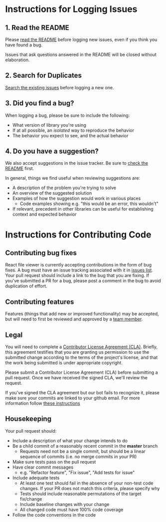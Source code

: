 # Instructions for Logging Issues

## 1. Read the README

Please [read the README](https://github.com/plangrid/react-file-viewer/blob/master/README.md) before logging new issues, even if you think you have found a bug.

Issues that ask questions answered in the README will be closed without elaboration.

## 2. Search for Duplicates

[Search the existing issues](https://github.com/plangrid/react-file-viewer/issues) before logging a new one.

## 3. Did you find a bug?

When logging a bug, please be sure to include the following:
 * What version of library you're using
 * If at all possible, an *isolated* way to reproduce the behavior
 * The behavior you expect to see, and the actual behavior

## 4. Do you have a suggestion?

We also accept suggestions in the issue tracker.
Be sure to [check the README](https://github.com/plangrid/react-file-viewer/blob/master/README.md) first.

In general, things we find useful when reviewing suggestions are:
* A description of the problem you're trying to solve
* An overview of the suggested solution
* Examples of how the suggestion would work in various places
  * Code examples showing e.g. "this would be an error, this wouldn't"
* If relevant, precedent in other libraries can be useful for establishing context and expected behavior

# Instructions for Contributing Code

## Contributing bug fixes

React file viewer is currently accepting contributions in the form of bug fixes. A bug must have an issue tracking associated with it in [issues list](https://github.com/plangrid/react-file-viewer/issues). Your pull request should include a link to the bug that you are fixing. If you've submitted a PR for a bug, please post a comment in the bug to avoid duplication of effort.

## Contributing features

Features (things that add new or improved functionality) may be accepted, but will need to first be reviewed and approved by a [team member](https://github.com/plangrid/react-file-viewer/blob/master/AUTHORS.md). 

## Legal

You will need to complete a [Contributor License Agreement (CLA)](https://github.com/plangrid/react-file-viewer/blob/master/CLA.md). Briefly, this agreement testifies that you are granting us permission to use the submitted change according to the terms of the project's license, and that the work being submitted is under appropriate copyright.

Please submit a Contributor License Agreement (CLA) before submitting a pull request. Once we have received the signed CLA, we'll review the request. 

If you've signed the CLA agreement but our bot fails to recognize it, please make sure your commits are linked to your github email. For more information follow [these instructions](https://help.github.com/articles/why-are-my-commits-linked-to-the-wrong-user/#commits-are-not-linked-to-any-user)

## Housekeeping

Your pull request should: 

* Include a description of what your change intends to do
* Be a child commit of a reasonably recent commit in the **master** branch 
    * Requests need not be a single commit, but should be a linear sequence of commits (i.e. no merge commits in your PR)
* Make sure tests pass on the pull request
* Have clear commit messages 
    * e.g. "Refactor feature", "Fix issue", "Add tests for issue"
* Include adequate tests 
    * At least one test should fail in the absence of your non-test code changes. If your PR does not match this criteria, please specify why
    * Tests should include reasonable permutations of the target fix/change
    * Include baseline changes with your change
    * All changed code must have 100% code coverage
* Follow the code conventions in the code

